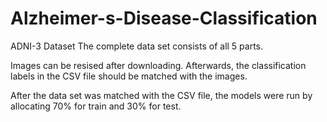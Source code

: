 # Alzheimer-s-Disease-Classification
ADNI-3 Dataset
The complete data set consists of all 5 parts.

Images can be resised after downloading. 
Afterwards, the classification labels in the CSV file should be matched with the images.

After the data set was matched with the CSV file, the models were run by allocating 70% for train and 30% for test.
